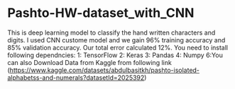 # Pashto-HW-dataset_with_CNN
This is deep learning model to classify the hand written characters and digits. I used CNN custome model and we gain 96% training accuracy and 85% validation accuracy. Our total error calculated 12%.
 You need to install following dependncies:
      1: TensorFlow
      2: Keras
      3: Pandas
      4: Numpy
      6:You can also Download Data from Kaggle from following link (https://www.kaggle.com/datasets/abdulbasitkh/pashto-isolated-alphabetss-and-numerals?datasetId=2025392)
      
